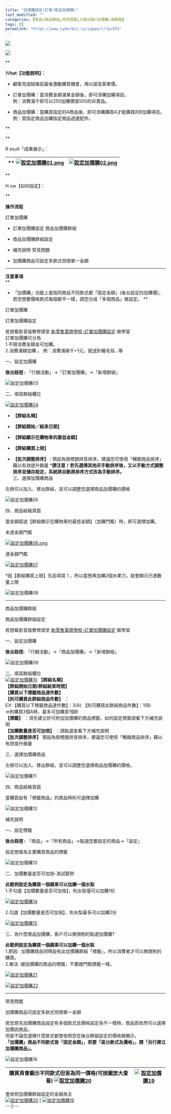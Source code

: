 ```yaml
---
title: "加價購設定(訂單/商品加價購)"
last_modified: ""
categories: [商品>商品群組,常見問題,行銷活動>加價購/滿額贈]
tags: []
permalink: "https://www.cyberbiz.io/support/?p=953"
---
```


![](https://www.cyberbiz.io/support/wp-content/uploads/適用站別.png)

[![](https://www.cyberbiz.io/support/wp-content/uploads/台灣站.png)](https://www.cyberbiz.io/support/?page_id=2490)

**

W**hat【功能說明】：**

* 顧客完成結帳前最後激勵購買機會，用以提高客單價。
* 訂單加價購：當消費金額滿某金額後，即可添購加購項目。  
例：消費滿千即可以250加購價值500的非賣品。

* 商品加價購：當購買指定的A商品後，即可添購購買A才能購買的B加購項目。  
例：買指定商品加購指定商品週邊配件。

**

**

R esult「成果展示」：

** [![設定加價購01.png](https://www.cyberbiz.io/helpcenter/wp-content/uploads/2021/07/設定加價購01.png)](https://www.cyberbiz.io/helpcenter/wp-content/uploads/2021/07/設定加價購01.png) | [![設定加價購02.png](https://www.cyberbiz.io/helpcenter/wp-content/uploads/2021/07/設定加價購02.png)](https://www.cyberbiz.io/helpcenter/wp-content/uploads/2021/07/設定加價購02.png)  
---|---  



**

H ow【如何設定】：

**

**操作流程**  

訂單加價購

* 訂單加價購設定
商品加價購群組

* 商品加價購群組設定
* 補充說明
常見問題

* 加價購商品可設定多款式但限單一金額

****

**注意事項**  
**

* 「加價購」功能上是指同商品不同款式都「固定金額」(後台設定的加購價)，若您想要價格款式每個都不一樣，請您分成「多個商品」做設定。 
**

訂單加價購

訂單加價購設定  

若想看影音版教學請至 [新零售電商學程-訂單加價購設定](https://elearning.cyberbiz.io/learning/onboard-advance/808c573c-a171-4749-8ef2-cd3bf0e6aecf) 做學習  
訂單加價購可分為  
1.不限消費金額金可加購。  
2.消費滿額加購 。 例：消費滿兩千+1元，就送針織毛毯…等  


一、設定加價購  

**後台路徑 :** 「行銷活動」→「訂單加價購」→「新增群組」  

![設定加價購03](https://www.cyberbiz.io/support/wp-content/uploads/設定加價購03.png)  

二、填寫群組欄位  

[![設定加價購04](https://www.cyberbiz.io/support/wp-content/uploads/2021/07/設定加價購04.png)](https://www.cyberbiz.io/support/wp-content/uploads/2021/07/設定加價購04.png)

* **【群組名稱】**
* **【群組開始／結束日期】**
* **【群組顯示在購物車的最低金額】**
* **【群組購買上限】**  

* **【批次調整排序】** : 預設為按標題拼音排序，建議您可使用「暢銷商品排序」藉以有效提升銷量 
***請注意！若先選擇其他非手動排序後，又以手動方式調整排序並儲存設定，系統將自動將排序方式改為手動排序。**  
三、選擇加價購商品  

左側可以加入、移出群組，並可以調整您選擇商品加價購的價格  

![設定加價購05](https://www.cyberbiz.io/support/wp-content/uploads/2021/07/設定加價購05.png)  

四、商品結帳頁面  

當金額超過【群組顯示在購物車的最低金額】（加購門檻）時，即可選擇加購。  


未達金額門檻

[![設定加價購06.png](https://www.cyberbiz.io/support/wp-content/uploads/2021/07/設定加價購06.png)](https://www.cyberbiz.io/support/wp-content/uploads/2021/07/設定加價購06.png)

達金額門檻

[![設定加價購07](https://www.cyberbiz.io/support/wp-content/uploads/2021/07/設定加價購07.png)](https://www.cyberbiz.io/support/wp-content/uploads/2021/07/設定加價購07.png)

*因【群組購買上限】先前填寫 1 ，所以當想再加購2個水果刀，就會顯示已達數量上限  

![設定加價購08](https://www.cyberbiz.io/support/wp-content/uploads/2021/07/設定加價購08.png)

* * *

商品加價購群組

商品加價購群組設定  

若想看影音版教學請至 [新零售電商學程-訂單加價購設定](https://elearning.cyberbiz.io/learning/onboard-advance/40c57535-4c89-4369-987b-fc0ce209647e) 做學習  

一、設定加價購  

**後台路徑:** 「行銷活動」→「商品加價購」→「新增群組」  

![設定加價購09](https://www.cyberbiz.io/support/wp-content/uploads/設定加價購09.png)  

二、填寫群組欄位  
[![設定加價購10](https://www.cyberbiz.io/support/wp-content/uploads/2021/07/設定加價購10.png)](https://www.cyberbiz.io/support/wp-content/uploads/2021/07/設定加價購10.png) **【群組名稱】**  
**【群組開始日期/群組結束時間】**  
**【購買以下標籤商品達件數】**  
**【則可購買此群組商品件數】** ：  
EX:【購買以下標籤商品達件數】：3(A) 【則可購買此群組商品件數】：1(B)  
=>則購買3個A時，最多可加購買1個B  
**【標籤】** ：須先建立好可附加加價購的商品標籤，如何設定標簽請看下方補充說明  
**【加購數量是否可加倍】** ：請點選查看下方補充說明  
**【批次調整排序】** 預設為按標題拼音排序，建議您可使用「暢銷商品排序」藉以有效提升銷量  

三、選擇加價購商品  

左側可以加入、移出群組，並可以調整您選擇商品加價購的價格。  

![設定加價購11](https://www.cyberbiz.io/support/wp-content/uploads/2021/07/設定加價購11.png)  

四、商品結帳頁面  

當購買設有「標籤商品」的商品時則可選擇加購  

![設定加價購12](https://www.cyberbiz.io/support/wp-content/uploads/2021/07/設定加價購12.png)  

補充說明  

一、設定標籤  

**後台路徑 :** 「商品」→「所有商品」→點選您要設定的商品→「設定」  

設定想做為主要購買商品的標籤  

![設定加價購13](https://www.cyberbiz.io/support/wp-content/uploads/設定加價購13.png)  

二、加價數量是否可加倍-測試範例  

**此範例設定為購買一個蘋果可以加購一個水梨**  
1.不勾選【加價數量是否可加倍】，則水梨僅可以加購1份  

[![設定加價購14](https://www.cyberbiz.io/support/wp-content/uploads/2021/07/設定加價購14.png)](https://www.cyberbiz.io/support/wp-content/uploads/2021/07/設定加價購14.png)  

2.勾選【加價數量是否可加倍】，則水梨最多可以加購2份  

[![設定加價購15](https://www.cyberbiz.io/support/wp-content/uploads/2021/07/設定加價購15.png)](https://www.cyberbiz.io/support/wp-content/uploads/2021/07/設定加價購15.png)  

三、為什麼商品加價購，客戶可以無限制的點選加價購?  

**此範例設定為購買一個蘋果可以加購一個水梨**  
1.原因 : 加價購商品同時設有此加價購群組「標籤」，所以消費者才可以無限制的購買。  
2.解法 :被加價購的商品的標籤，不要跟門檻標籤一樣。

[![設定加價購21](https://www.cyberbiz.io/support/wp-content/uploads/設定加價購21.png)](https://www.cyberbiz.io/support/wp-content/uploads/設定加價購21.png)

[![設定加價購22](https://www.cyberbiz.io/support/wp-content/uploads/設定加價購22.png)](https://www.cyberbiz.io/support/wp-content/uploads/設定加價購22.png)

* * *

常見問題

加價購商品可設定多款式但限單一金額  

若您原先加價購商品設定有多個款式且價格設定為不一樣時，商品頁依然可以選擇加價該商品，  
但是不論您選擇什麼款式都會依照您在後台群組設定的價格做顯示。  
**「加價購」商品不同款式皆「固定金額」，若要「區分款式及價格」，請「另行建立加價購商品」。**  

![設定加價購16](https://www.cyberbiz.io/support/wp-content/uploads/2021/07/設定加價購16.png)  

購買頁會顯示不同款式但皆為同一價格(可按圖放大查看)  [![設定加價購20](https://www.cyberbiz.io/support/wp-content/uploads/2021/07/設定加價購17.png)](https://www.cyberbiz.io/support/wp-content/uploads/2021/07/設定加價購17.png) | [![設定加價購19](https://www.cyberbiz.io/support/wp-content/uploads/2021/07/設定加價購18.png)](https://www.cyberbiz.io/support/wp-content/uploads/2021/07/設定加價購18.png)  
---|---  
會依照加價購群組設定的金額為主  
[![設定加價購20](https://www.cyberbiz.io/support/wp-content/uploads/2021/07/設定加價購20.png)](https://www.cyberbiz.io/support/wp-content/uploads/2021/07/設定加價購20.png) | [![設定加價購19](https://www.cyberbiz.io/support/wp-content/uploads/2021/07/設定加價購19.png)](https://www.cyberbiz.io/support/wp-content/uploads/2021/07/設定加價購19.png)  
---|---

